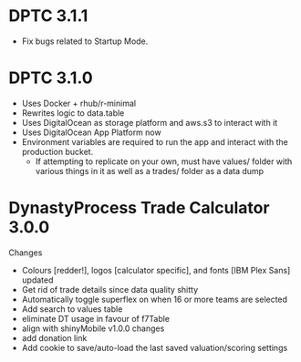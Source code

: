 # DPTC 3.1.1
- Fix bugs related to Startup Mode.

# DPTC 3.1.0

- Uses Docker + rhub/r-minimal
- Rewrites logic to data.table
- Uses DigitalOcean as storage platform and aws.s3 to interact with it
- Uses DigitalOcean App Platform now
- Environment variables are required to run the app and interact with the production bucket. 
  - If attempting to replicate on your own, must have values/ folder with various things in it as well as a trades/ folder as a data dump

# DynastyProcess Trade Calculator 3.0.0

Changes

-   Colours [redder!], logos [calculator specific], and fonts [IBM Plex Sans] updated
-   Get rid of trade details since data quality shitty
-   Automatically toggle superflex on when 16 or more teams are selected
-   Add search to values table
-   eliminate DT usage in favour of f7Table
-   align with shinyMobile v1.0.0 changes
-   add donation link
-   Add cookie to save/auto-load the last saved valuation/scoring settings

